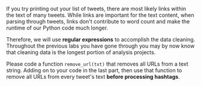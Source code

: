 If you try printing out your list of tweets, there are most likely links within the text of many tweets. While links are important for the text content, when parsing through tweets, links don't contribute to word count and make the runtime of our Python code much longer.
 
Therefore, we will use **regular expressions** to accomplish the data cleaning. Throughout the previous labs you have gone through you may by now know that cleaning data is the longest portion of analysis projects.

Please code a function `remove_url(txt)` that removes all URLs from a text string. Adding on to your code in the last part, then use that function to remove all URLs from every tweet's text **before processing hashtags**.
